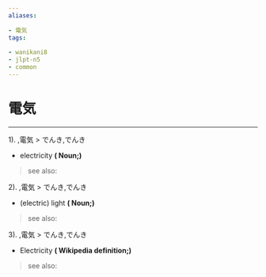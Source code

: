 ```yaml
---
aliases:
    
- 電気
tags:
    
- wanikani8
- jlpt-n5
- common
---
```


# 電気
---
1).
,電気 > でんき,でんき

- electricity
**( Noun;)**
> see also: 
            
2).
,電気 > でんき,でんき

- (electric) light
**( Noun;)**
> see also: 
            
3).
,電気 > でんき,でんき

- Electricity
**( Wikipedia definition;)**
> see also: 
            